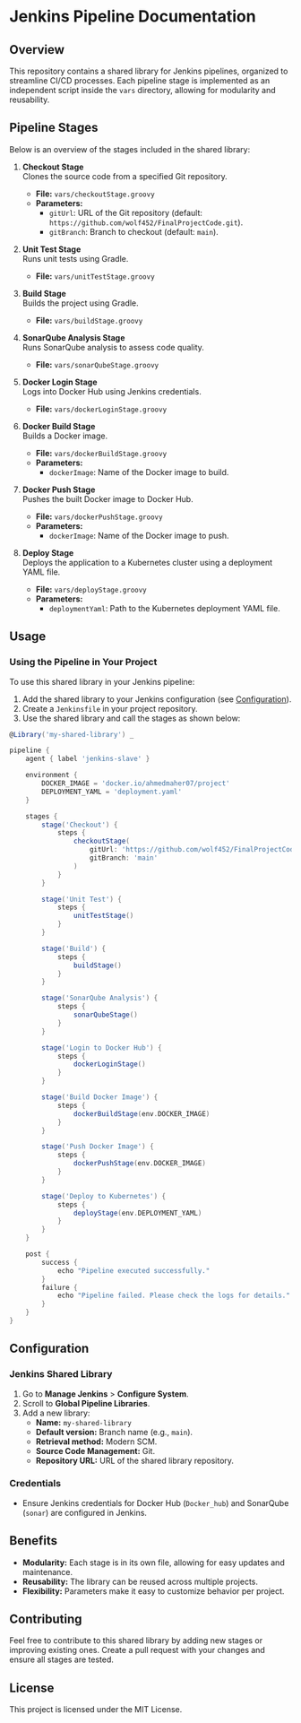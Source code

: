 
# Jenkins Pipeline Documentation

## Overview
This repository contains a shared library for Jenkins pipelines, organized to streamline CI/CD processes. Each pipeline stage is implemented as an independent script inside the `vars` directory, allowing for modularity and reusability.

## Pipeline Stages
Below is an overview of the stages included in the shared library:

1. **Checkout Stage**  
   Clones the source code from a specified Git repository.
   - **File:** `vars/checkoutStage.groovy`
   - **Parameters:**
     - `gitUrl`: URL of the Git repository (default: `https://github.com/wolf452/FinalProjectCode.git`).
     - `gitBranch`: Branch to checkout (default: `main`).

2. **Unit Test Stage**  
   Runs unit tests using Gradle.
   - **File:** `vars/unitTestStage.groovy`

3. **Build Stage**  
   Builds the project using Gradle.
   - **File:** `vars/buildStage.groovy`

4. **SonarQube Analysis Stage**  
   Runs SonarQube analysis to assess code quality.
   - **File:** `vars/sonarQubeStage.groovy`

5. **Docker Login Stage**  
   Logs into Docker Hub using Jenkins credentials.
   - **File:** `vars/dockerLoginStage.groovy`

6. **Docker Build Stage**  
   Builds a Docker image.
   - **File:** `vars/dockerBuildStage.groovy`
   - **Parameters:**
     - `dockerImage`: Name of the Docker image to build.

7. **Docker Push Stage**  
   Pushes the built Docker image to Docker Hub.
   - **File:** `vars/dockerPushStage.groovy`
   - **Parameters:**
     - `dockerImage`: Name of the Docker image to push.

8. **Deploy Stage**  
   Deploys the application to a Kubernetes cluster using a deployment YAML file.
   - **File:** `vars/deployStage.groovy`
   - **Parameters:**
     - `deploymentYaml`: Path to the Kubernetes deployment YAML file.

## Usage
### Using the Pipeline in Your Project
To use this shared library in your Jenkins pipeline:

1. Add the shared library to your Jenkins configuration (see [Configuration](#configuration)).
2. Create a `Jenkinsfile` in your project repository.
3. Use the shared library and call the stages as shown below:

```groovy
@Library('my-shared-library') _

pipeline {
    agent { label 'jenkins-slave' }

    environment {
        DOCKER_IMAGE = 'docker.io/ahmedmaher07/project'
        DEPLOYMENT_YAML = 'deployment.yaml'
    }

    stages {
        stage('Checkout') {
            steps {
                checkoutStage(
                    gitUrl: 'https://github.com/wolf452/FinalProjectCode.git',
                    gitBranch: 'main'
                )
            }
        }

        stage('Unit Test') {
            steps {
                unitTestStage()
            }
        }

        stage('Build') {
            steps {
                buildStage()
            }
        }

        stage('SonarQube Analysis') {
            steps {
                sonarQubeStage()
            }
        }

        stage('Login to Docker Hub') {
            steps {
                dockerLoginStage()
            }
        }

        stage('Build Docker Image') {
            steps {
                dockerBuildStage(env.DOCKER_IMAGE)
            }
        }

        stage('Push Docker Image') {
            steps {
                dockerPushStage(env.DOCKER_IMAGE)
            }
        }

        stage('Deploy to Kubernetes') {
            steps {
                deployStage(env.DEPLOYMENT_YAML)
            }
        }
    }

    post {
        success {
            echo "Pipeline executed successfully."
        }
        failure {
            echo "Pipeline failed. Please check the logs for details."
        }
    }
}
```

## Configuration
### Jenkins Shared Library
1. Go to **Manage Jenkins** > **Configure System**.
2. Scroll to **Global Pipeline Libraries**.
3. Add a new library:
   - **Name:** `my-shared-library`
   - **Default version:** Branch name (e.g., `main`).
   - **Retrieval method:** Modern SCM.
   - **Source Code Management:** Git.
   - **Repository URL:** URL of the shared library repository.

### Credentials
- Ensure Jenkins credentials for Docker Hub (`Docker_hub`) and SonarQube (`sonar`) are configured in Jenkins.

## Benefits
- **Modularity:** Each stage is in its own file, allowing for easy updates and maintenance.
- **Reusability:** The library can be reused across multiple projects.
- **Flexibility:** Parameters make it easy to customize behavior per project.

## Contributing
Feel free to contribute to this shared library by adding new stages or improving existing ones. Create a pull request with your changes and ensure all stages are tested.

## License
This project is licensed under the MIT License.

